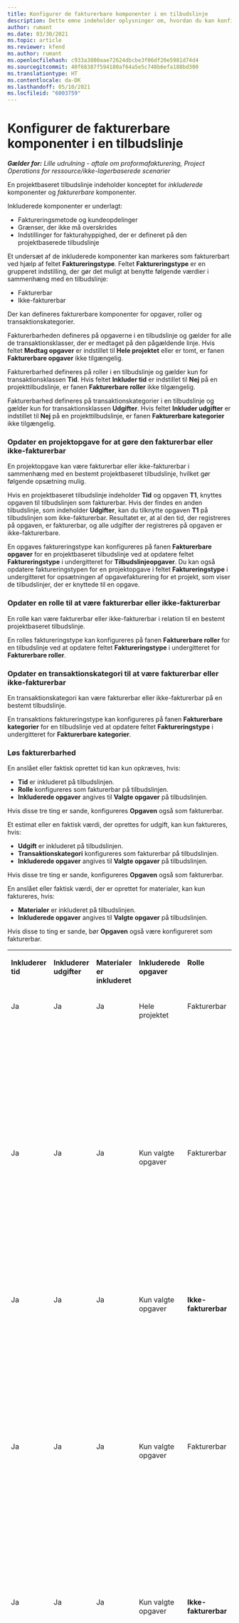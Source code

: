 ```yaml
---
title: Konfigurer de fakturerbare komponenter i en tilbudslinje
description: Dette emne indeholder oplysninger om, hvordan du kan konfigurere fakturerbare og ikke-fakturerbare komponenter på en projektbaseret tilbudslinje.
author: rumant
ms.date: 03/30/2021
ms.topic: article
ms.reviewer: kfend
ms.author: rumant
ms.openlocfilehash: c933a3800aae72624dbcbe3f06df20e5981d74d4
ms.sourcegitcommit: 40f68387f594180af64a5e5c748b6efa188bd300
ms.translationtype: HT
ms.contentlocale: da-DK
ms.lasthandoff: 05/10/2021
ms.locfileid: "6003759"
---
```

# <a name="configure-the-chargeable-components-of-a-quote-line"></a>Konfigurer de fakturerbare komponenter i en tilbudslinje 

_**Gælder for:** Lille udrulning - aftale om proformafakturering, Project Operations for ressource/ikke-lagerbaserede scenarier_

En projektbaseret tilbudslinje indeholder konceptet for *inkluderede* komponenter og *fakturerbare* komponenter.

Inkluderede komponenter er underlagt:

  - Faktureringsmetode og kundeopdelinger
  - Grænser, der ikke må overskrides 
  - Indstillinger for fakturahyppighed, der er defineret på den projektbaserede tilbudslinje

Et undersæt af de inkluderede komponenter kan markeres som fakturerbart ved hjælp af feltet **Faktureringstype**. Feltet **Faktureringstype** er en grupperet indstilling, der gør det muligt at benytte følgende værdier i sammenhæng med en tilbudslinje:

  - Fakturerbar
  - Ikke-fakturerbar

Der kan defineres fakturerbare komponenter for opgaver, roller og transaktionskategorier.

Fakturerbarheden defineres på opgaverne i en tilbudslinje og gælder for alle de transaktionsklasser, der er medtaget på den pågældende linje. Hvis feltet **Medtag opgaver** er indstillet til **Hele projektet** eller er tomt, er fanen **Fakturerbare opgaver** ikke tilgængelig.

Fakturerbarhed defineres på roller i en tilbudslinje og gælder kun for transaktionsklassen **Tid**. Hvis feltet **Inkluder tid** er indstillet til **Nej** på en projekttilbudslinje, er fanen **Fakturerbare roller** ikke tilgængelig.

Fakturerbarhed defineres på transaktionskategorier i en tilbudslinje og gælder kun for transaktionsklassen **Udgifter**. Hvis feltet **Inkluder udgifter** er indstillet til **Nej** på en projekttilbudslinje, er fanen **Fakturerbare kategorier** ikke tilgængelig.

### <a name="update-a-project-task-to-be-chargeable-or-non-chargeable"></a>Opdater en projektopgave for at gøre den fakturerbar eller ikke-fakturerbar

En projektopgave kan være fakturerbar eller ikke-fakturerbar i sammenhæng med en bestemt projektbaseret tilbudslinje, hvilket gør følgende opsætning mulig.

Hvis en projektbaseret tilbudslinje indeholder **Tid** og opgaven **T1**, knyttes opgaven til tilbudslinjen som fakturerbar. Hvis der findes en anden tilbudslinje, som indeholder **Udgifter**, kan du tilknytte opgaven **T1** på tilbudslinjen som ikke-fakturerbar. Resultatet er, at al den tid, der registreres på opgaven, er fakturerbar, og alle udgifter der registreres på opgaven er ikke-fakturerbare.

En opgaves faktureringstype kan konfigureres på fanen **Fakturerbare opgaver** for en projektbaseret tilbudslinje ved at opdatere feltet **Faktureringstype** i undergitteret for **Tilbudslinjeopgaver**. Du kan også opdatere faktureringstypen for en projektopgave i feltet **Faktureringstype** i undergitteret for opsætningen af opgavefakturering for et projekt, som viser de tilbudslinjer, der er knyttede til en opgave.

### <a name="update-a-role-to-be-chargeable-or-non-chargeable"></a>Opdater en rolle til at være fakturerbar eller ikke-fakturerbar

En rolle kan være fakturerbar eller ikke-fakturerbar i relation til en bestemt projektbaseret tilbudslinje.

En rolles faktureringstype kan konfigureres på fanen **Fakturerbare roller** for en tilbudslinje ved at opdatere feltet **Faktureringstype** i undergitteret for **Fakturerbare roller**.

### <a name="update-a-transaction-category-to-be-chargeable-or-non-chargeable"></a>Opdater en transaktionskategori til at være fakturerbar eller ikke-fakturerbar

En transaktionskategori kan være fakturerbar eller ikke-fakturerbar på en bestemt tilbudslinje.

En transaktions faktureringstype kan konfigureres på fanen **Fakturerbare kategorier** for en tilbudslinje ved at opdatere feltet **Faktureringstype** i undergitteret for **Fakturerbare kategorier**.

### <a name="resolve-chargeability"></a>Løs fakturerbarhed
En anslået eller faktisk oprettet tid kan kun opkræves, hvis:

   - **Tid** er inkluderet på tilbudslinjen.
   - **Rolle** konfigureres som fakturerbar på tilbudslinjen.
   - **Inkluderede opgaver** angives til **Valgte opgaver** på tilbudslinjen. 

Hvis disse tre ting er sande, konfigureres **Opgaven** også som fakturerbar. 

Et estimat eller en faktisk værdi, der oprettes for udgift, kan kun faktureres, hvis: 

   - **Udgift** er inkluderet på tilbudslinjen.
   - **Transaktionskategori** konfigureres som fakturerbar på tilbudslinjen.
   - **Inkluderede opgaver** angives til **Valgte opgaver** på tilbudslinjen.

Hvis disse tre ting er sande, konfigureres **Opgaven** også som fakturerbar. 

En anslået eller faktisk værdi, der er oprettet for materialer, kan kun faktureres, hvis:

   - **Materialer** er inkluderet på tilbudslinjen.
   - **Inkluderede opgaver** angives til **Valgte opgaver** på tilbudslinjen.

Hvis disse to ting er sande, bør **Opgaven** også være konfigureret som fakturerbar. 


<table border="0" cellspacing="0" cellpadding="0">
    <tbody>
        <tr>
            <td width="70" valign="top">
                <p>
                    <strong>Inkluderer tid</strong>
                </p>
            </td>
            <td width="78" valign="top">
                <p>
                    <strong>Inkluderer udgifter</strong>
                    <strong></strong>
                </p>
            </td>
            <td width="63" valign="top">
                <p>
                    <strong>Materialer er inkluderet</strong>
                    <strong></strong>
                </p>
            </td>
            <td width="75" valign="top">
                <p>
                    <strong>Inkluderede opgaver</strong>
                    <strong></strong>
                </p>
            </td>
            <td width="65" valign="top">
                <p>
                    <strong>Rolle</strong>
                    <strong></strong>
                </p>
            </td>
            <td width="70" valign="top">
                <p>
                    <strong>Kategori</strong>
                    <strong></strong>
                </p>
            </td>
            <td width="65" valign="top">
                <p>
                    <strong>Opgave</strong>
                    <strong></strong>
                </p>
            </td>
            <td width="350" valign="top">
                <p>
                    <strong>Indvirkning af fakturerbarhed</strong>
                </p>
            </td>
        </tr>
        <tr>
            <td width="70" valign="top">
                <p>
Ja </p>
            </td>
            <td width="78" valign="top">
                <p>
Ja </p>
            </td>
            <td width="63" valign="top">
                <p>
Ja </p>
            </td>
            <td width="75" valign="top">
                <p>
Hele projektet </p>
            </td>
            <td width="65" valign="top">
                <p>
Fakturerbar </p>
            </td>
            <td width="70" valign="top">
                <p>
Fakturerbar </p>
            </td>
            <td width="65" valign="top">
                <p>
Kan ikke konfigureres </p>
            </td>
            <td width="350" valign="top">
                <p>
Fakturering af en faktisk værdi for tid: Fakturerbar </p>
                <p>
Faktureringstype på en faktisk værdi for en udgift: Fakturerbar </p>
                <p>
Faktureringstype på faktiske materialer: Kan faktureres </p>
            </td>
        </tr>
        <tr>
            <td width="70" valign="top">
                <p>
Ja </p>
            </td>
            <td width="78" valign="top">
                <p>
Ja </p>
            </td>
            <td width="63" valign="top">
                <p>
Ja </p>
            </td>
            <td width="75" valign="top">
                <p>
Kun valgte opgaver </p>
            </td>
            <td width="65" valign="top">
                <p>
Fakturerbar </p>
            </td>
            <td width="70" valign="top">
                <p>
Fakturerbar </p>
            </td>
            <td width="65" valign="top">
                <p>
Fakturerbar </p>
            </td>
            <td width="350" valign="top">
                <p>
Fakturering af en faktisk værdi for tid: Fakturerbar </p>
                <p>
Faktureringstype på en faktisk værdi for en udgift: Fakturerbar </p>
                <p>
Faktureringstype på faktiske materialer: Kan faktureres </p>
            </td>
        </tr>
        <tr>
            <td width="70" valign="top">
                <p>
Ja </p>
            </td>
            <td width="78" valign="top">
                <p>
Ja </p>
            </td>
            <td width="63" valign="top">
                <p>
Ja </p>
            </td>
            <td width="75" valign="top">
                <p>
Kun valgte opgaver </p>
            </td>
            <td width="65" valign="top">
                <p>
                    <strong>Ikke-fakturerbar</strong>
                </p>
            </td>
            <td width="70" valign="top">
                <p>
Fakturerbar </p>
            </td>
            <td width="65" valign="top">
                <p>
Fakturerbar </p>
            </td>
            <td width="350" valign="top">
                <p>
Fakturering af en faktisk værdi for tid: <strong>Ikke-fakturerbar</strong>
                </p>
                <p>
Faktureringstype på en faktisk værdi for en udgift: Fakturerbar </p>
                <p>
Faktureringstype på faktiske materialer: Kan faktureres </p>
            </td>
        </tr>
        <tr>
            <td width="70" valign="top">
                <p>
Ja </p>
            </td>
            <td width="78" valign="top">
                <p>
Ja </p>
            </td>
            <td width="63" valign="top">
                <p>
Ja </p>
            </td>
            <td width="75" valign="top">
                <p>
Kun valgte opgaver </p>
            </td>
            <td width="65" valign="top">
                <p>
Fakturerbar </p>
            </td>
            <td width="70" valign="top">
                <p>
Fakturerbar </p>
            </td>
            <td width="65" valign="top">
                <p>
                    <strong>Ikke-fakturerbar</strong>
                </p>
            </td>
            <td width="350" valign="top">
                <p>
Fakturering af en faktisk værdi for tid: <strong>Ikke-fakturerbar</strong>
                </p>
                <p>
Faktureringstype på en faktisk værdi for en udgift: <strong>Ikke-fakturerbar</strong>
                </p>
                <p>
Faktureringstype på en faktisk værdi for materialer: <strong>Ikke-fakturerbar</strong>
                </p>
            </td>
        </tr>
        <tr>
            <td width="70" valign="top">
                <p>
Ja </p>
            </td>
            <td width="78" valign="top">
                <p>
Ja </p>
            </td>
            <td width="63" valign="top">
                <p>
Ja </p>
            </td>
            <td width="75" valign="top">
                <p>
Kun valgte opgaver </p>
            </td>
            <td width="65" valign="top">
                <p>
                    <strong>Ikke-fakturerbar</strong>
                </p>
            </td>
            <td width="70" valign="top">
                <p>
Fakturerbar </p>
            </td>
            <td width="65" valign="top">
                <p>
                    <strong>Ikke-fakturerbar</strong>
                </p>
            </td>
            <td width="350" valign="top">
                <p>
Fakturering af en faktisk værdi for tid: <strong>Ikke-fakturerbar</strong>
                </p>
                <p>
Faktureringstype på en faktisk værdi for en udgift: <strong>Ikke-fakturerbar</strong>
                </p>
                <p>
Faktureringstype på en faktisk værdi for materialer: <strong>Ikke-fakturerbar</strong>
                </p>
            </td>
        </tr>
        <tr>
            <td width="70" valign="top">
                <p>
Ja </p>
            </td>
            <td width="78" valign="top">
                <p>
Ja </p>
            </td>
            <td width="63" valign="top">
                <p>
Ja </p>
            </td>
            <td width="75" valign="top">
                <p>
Kun valgte opgaver </p>
            </td>
            <td width="65" valign="top">
                <p>
                    <strong>Ikke-fakturerbar</strong>
                </p>
            </td>
            <td width="70" valign="top">
                <p>
                    <strong>Ikke-fakturerbar</strong>
                </p>
            </td>
            <td width="65" valign="top">
                <p>
Fakturerbar </p>
            </td>
            <td width="350" valign="top">
                <p>
Fakturering af en faktisk værdi for tid: <strong>Ikke-fakturerbar</strong>
                </p>
                <p>
Faktureringstype på en faktisk værdi for en udgift: <strong>Ikke-fakturerbar</strong>
                </p>
                <p>
Faktureringstype på faktiske materialer: Kan faktureres </p>
            </td>
        </tr>
        <tr>
            <td width="70" valign="top">
                <p>
                    <strong>Nr.</strong>
                </p>
            </td>
            <td width="78" valign="top">
                <p>
Ja </p>
            </td>
            <td width="63" valign="top">
                <p>
Ja </p>
            </td>
            <td width="75" valign="top">
                <p>
Hele projektet </p>
            </td>
            <td width="65" valign="top">
                <p>
Kan ikke konfigureres </p>
            </td>
            <td width="70" valign="top">
                <p>
                    <strong>Fakturerbar</strong>
                </p>
            </td>
            <td width="65" valign="top">
                <p>
Kan ikke konfigureres </p>
            </td>
            <td width="350" valign="top">
                <p>
Fakturering af en faktisk værdi for tid: <strong>Ikke tilgængelig</strong>
                </p>
                <p>
Faktureringstype på en faktisk værdi for en udgift: Fakturerbar </p>
                <p>
Faktureringstype på faktiske materialer: Kan faktureres </p>
            </td>
        </tr>
        <tr>
            <td width="70" valign="top">
                <p>
                    <strong>Nr.</strong>
                </p>
            </td>
            <td width="78" valign="top">
                <p>
Ja </p>
            </td>
            <td width="63" valign="top">
                <p>
Ja </p>
            </td>
            <td width="75" valign="top">
                <p>
Hele projektet </p>
            </td>
            <td width="65" valign="top">
                <p>
Kan ikke konfigureres </p>
            </td>
            <td width="70" valign="top">
                <p>
                    <strong>Ikke-fakturerbar</strong>
                </p>
            </td>
            <td width="65" valign="top">
                <p>
Kan ikke konfigureres </p>
            </td>
            <td width="350" valign="top">
                <p>
Fakturering af en faktisk værdi for tid: <strong>Ikke tilgængelig</strong>
                </p>
                <p>
Faktureringstype på en faktisk værdi for en udgift: <strong>Ikke-fakturerbar</strong>
                </p>
                <p>
Faktureringstype på faktiske materialer: Kan faktureres </p>
            </td>
        </tr>
        <tr>
            <td width="70" valign="top">
                <p>
Ja </p>
            </td>
            <td width="78" valign="top">
                <p>
                    <strong>Nr.</strong>
                </p>
            </td>
            <td width="63" valign="top">
                <p>
Ja </p>
            </td>
            <td width="75" valign="top">
                <p>
Hele projektet </p>
            </td>
            <td width="65" valign="top">
                <p>
Fakturerbar </p>
            </td>
            <td width="70" valign="top">
                <p>
Kan ikke konfigureres </p>
            </td>
            <td width="65" valign="top">
                <p>
Kan ikke konfigureres </p>
            </td>
            <td width="350" valign="top">
                <p>
Fakturering af en faktisk værdi for tid: Fakturerbar </p>
                <p>
Faktureringstype på en faktisk værdi for en udgift: <strong>Ikke tilgængelig</strong>
                </p>
                <p>
Faktureringstype på faktiske materialer: Kan faktureres </p>
            </td>
        </tr>
        <tr>
            <td width="70" valign="top">
                <p>
Ja </p>
            </td>
            <td width="78" valign="top">
                <p>
                    <strong>Nr.</strong>
                </p>
            </td>
            <td width="63" valign="top">
                <p>
Ja </p>
            </td>
            <td width="75" valign="top">
                <p>
Hele projektet </p>
            </td>
            <td width="65" valign="top">
                <p>
                    <strong>Ikke-fakturerbar</strong>
                </p>
            </td>
            <td width="70" valign="top">
                <p>
Kan ikke konfigureres </p>
            </td>
            <td width="65" valign="top">
                <p>
Kan ikke konfigureres </p>
            </td>
            <td width="350" valign="top">
                <p>
Fakturering af en faktisk værdi for tid: <strong>Ikke-fakturerbar</strong>
                </p>
                <p>
Faktureringstype på en faktisk værdi for en udgift: <strong>Ikke tilgængelig</strong>
                </p>
                <p>
Faktureringstype på faktiske materialer: Kan faktureres </p>
            </td>
        </tr>
        <tr>
            <td width="70" valign="top">
                <p>
Ja </p>
            </td>
            <td width="78" valign="top">
                <p>
Ja </p>
            </td>
            <td width="63" valign="top">
                <p>
                    <strong>Nr.</strong>
                </p>
            </td>
            <td width="75" valign="top">
                <p>
Hele projektet </p>
            </td>
            <td width="65" valign="top">
                <p>
Fakturerbar </p>
            </td>
            <td width="70" valign="top">
                <p>
Fakturerbar </p>
            </td>
            <td width="65" valign="top">
                <p>
Kan ikke konfigureres </p>
            </td>
            <td width="350" valign="top">
                <p>
Fakturering af en faktisk værdi for tid: Fakturerbar </p>
                <p>
Faktureringstype på en faktisk værdi for en udgift: Fakturerbar </p>
                <p>
Faktureringstype på en faktisk værdi for materialer: <strong>Ikke tilgængelig</strong>
                </p>
            </td>
        </tr>
        <tr>
            <td width="70" valign="top">
                <p>
Ja </p>
            </td>
            <td width="78" valign="top">
                <p>
Ja </p>
            </td>
            <td width="63" valign="top">
                <p>
                    <strong>Nr.</strong>
                </p>
            </td>
            <td width="75" valign="top">
                <p>
Hele projektet </p>
            </td>
            <td width="65" valign="top">
                <p>
                    <strong>Ikke-fakturerbar</strong>
                </p>
            </td>
            <td width="70" valign="top">
                <p>
                    <strong>Ikke-fakturerbar</strong>
                </p>
            </td>
            <td width="65" valign="top">
                <p>
Kan ikke konfigureres </p>
            </td>
            <td width="350" valign="top">
                <p>
Fakturering af en faktisk værdi for tid: <strong>Ikke-fakturerbar</strong>
                </p>
                <p>
Faktureringstype på en faktisk værdi for en udgift:<strong> Ikke-fakturerbar </strong>
                </p>
                <p>
Faktureringstype på en faktisk værdi for materialer:<strong> Ikke tilgængelig</strong>
                </p>
            </td>
        </tr>
    </tbody>
</table>



[!INCLUDE[footer-include](../../includes/footer-banner.md)]
